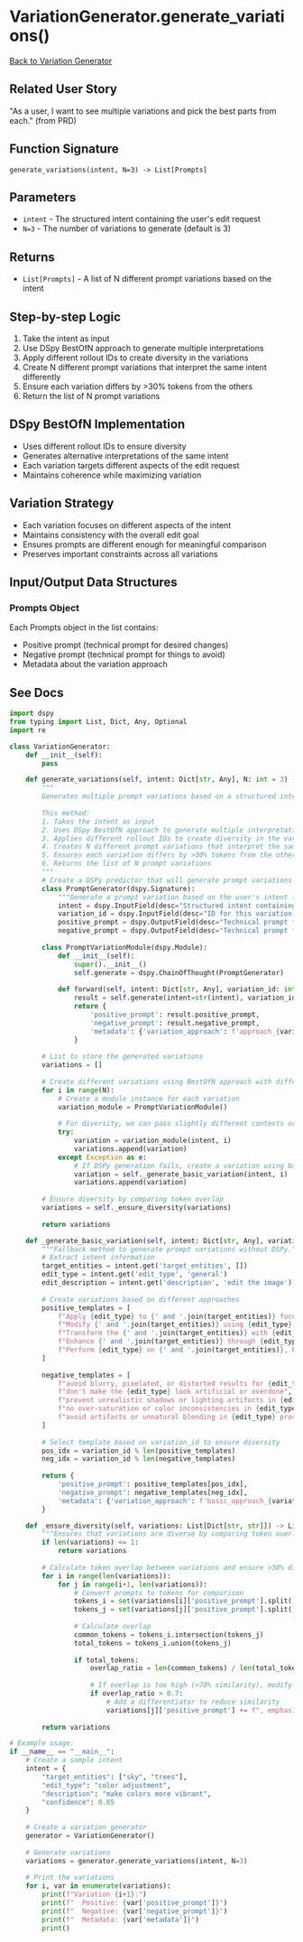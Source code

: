 # VariationGenerator.generate_variations()

[Back to Variation Generator](../orchestration_variation_generator.md)

## Related User Story
"As a user, I want to see multiple variations and pick the best parts from each." (from PRD)

## Function Signature
`generate_variations(intent, N=3) -> List[Prompts]`

## Parameters
- `intent` - The structured intent containing the user's edit request
- `N=3` - The number of variations to generate (default is 3)

## Returns
- `List[Prompts]` - A list of N different prompt variations based on the intent

## Step-by-step Logic
1. Take the intent as input
2. Use DSpy BestOfN approach to generate multiple interpretations
3. Apply different rollout IDs to create diversity in the variations
4. Create N different prompt variations that interpret the same intent differently
5. Ensure each variation differs by >30% tokens from the others
6. Return the list of N prompt variations

## DSpy BestOfN Implementation
- Uses different rollout IDs to ensure diversity
- Generates alternative interpretations of the same intent
- Each variation targets different aspects of the edit request
- Maintains coherence while maximizing variation

## Variation Strategy
- Each variation focuses on different aspects of the intent
- Maintains consistency with the overall edit goal
- Ensures prompts are different enough for meaningful comparison
- Preserves important constraints across all variations

## Input/Output Data Structures
### Prompts Object
Each Prompts object in the list contains:
- Positive prompt (technical prompt for desired changes)
- Negative prompt (technical prompt for things to avoid)
- Metadata about the variation approach

## See Docs

```python
import dspy
from typing import List, Dict, Any, Optional
import re

class VariationGenerator:
    def __init__(self):
        pass

    def generate_variations(self, intent: Dict[str, Any], N: int = 3) -> List[Dict[str, str]]:
        """
        Generates multiple prompt variations based on a structured intent using DSpy's BestOfN approach.
        
        This method:
        1. Takes the intent as input
        2. Uses DSpy BestOfN approach to generate multiple interpretations
        3. Applies different rollout IDs to create diversity in the variations
        4. Creates N different prompt variations that interpret the same intent differently
        5. Ensures each variation differs by >30% tokens from the others
        6. Returns the list of N prompt variations
        """
        # Create a DSPy predictor that will generate prompt variations based on the intent
        class PromptGenerator(dspy.Signature):
            """Generate a prompt variation based on the user's intent for image editing."""
            intent = dspy.InputField(desc="Structured intent containing the user's edit request")
            variation_id = dspy.InputField(desc="ID for this variation to ensure diversity")
            positive_prompt = dspy.OutputField(desc="Technical prompt for desired changes")
            negative_prompt = dspy.OutputField(desc="Technical prompt for things to avoid")
        
        class PromptVariationModule(dspy.Module):
            def __init__(self):
                super().__init__()
                self.generate = dspy.ChainOfThought(PromptGenerator)
            
            def forward(self, intent: Dict[str, Any], variation_id: int):
                result = self.generate(intent=str(intent), variation_id=str(variation_id))
                return {
                    'positive_prompt': result.positive_prompt,
                    'negative_prompt': result.negative_prompt,
                    'metadata': {'variation_approach': f'approach_{variation_id}'}
                }
        
        # List to store the generated variations
        variations = []
        
        # Create different variations using BestOfN approach with different seeds/contexts
        for i in range(N):
            # Create a module instance for each variation
            variation_module = PromptVariationModule()
            
            # For diversity, we can pass slightly different contexts or use different seeds
            try:
                variation = variation_module(intent, i)
                variations.append(variation)
            except Exception as e:
                # If DSPy generation fails, create a variation using basic template approach
                variation = self._generate_basic_variation(intent, i)
                variations.append(variation)
        
        # Ensure diversity by comparing token overlap
        variations = self._ensure_diversity(variations)
        
        return variations

    def _generate_basic_variation(self, intent: Dict[str, Any], variation_id: int) -> Dict[str, str]:
        """Fallback method to generate prompt variations without DSPy."""
        # Extract intent information
        target_entities = intent.get('target_entities', [])
        edit_type = intent.get('edit_type', 'general')
        edit_description = intent.get('description', 'edit the image')
        
        # Create variations based on different approaches
        positive_templates = [
            f"Apply {edit_type} to {' and '.join(target_entities)} focusing on {edit_description}, with high detail and photorealistic quality",
            f"Modify {' and '.join(target_entities)} using {edit_type} technique, ensuring {edit_description} with professional lighting",
            f"Transform the {' and '.join(target_entities)} with {edit_type} effects, emphasizing {edit_description} in a natural way",
            f"Enhance {' and '.join(target_entities)} through {edit_type} process, maintaining realistic textures while {edit_description}",
            f"Perform {edit_type} on {' and '.join(target_entities)}, balancing {edit_description} with visual coherence"
        ]
        
        negative_templates = [
            f"avoid blurry, pixelated, or distorted results for {edit_type}",
            f"don't make the {edit_type} look artificial or overdone",
            f"prevent unrealistic shadows or lighting artifacts in {edit_type}",
            f"no over-saturation or color inconsistencies in {edit_type} results",
            f"avoid artifacts or unnatural blending in {edit_type} process"
        ]
        
        # Select template based on variation_id to ensure diversity
        pos_idx = variation_id % len(positive_templates)
        neg_idx = variation_id % len(negative_templates)
        
        return {
            'positive_prompt': positive_templates[pos_idx],
            'negative_prompt': negative_templates[neg_idx],
            'metadata': {'variation_approach': f'basic_approach_{variation_id}'}
        }

    def _ensure_diversity(self, variations: List[Dict[str, str]]) -> List[Dict[str, str]]:
        """Ensures that variations are diverse by comparing token overlap."""
        if len(variations) <= 1:
            return variations
        
        # Calculate token overlap between variations and ensure >30% difference
        for i in range(len(variations)):
            for j in range(i+1, len(variations)):
                # Convert prompts to tokens for comparison
                tokens_i = set(variations[i]['positive_prompt'].split())
                tokens_j = set(variations[j]['positive_prompt'].split())
                
                # Calculate overlap
                common_tokens = tokens_i.intersection(tokens_j)
                total_tokens = tokens_i.union(tokens_j)
                
                if total_tokens:
                    overlap_ratio = len(common_tokens) / len(total_tokens)
                    
                    # If overlap is too high (>70% similarity), modify the second variation
                    if overlap_ratio > 0.7:
                        # Add a differentiator to reduce similarity
                        variations[j]['positive_prompt'] += f", emphasizing different aspects of {j+1}"
        
        return variations

# Example usage:
if __name__ == "__main__":
    # Create a sample intent
    intent = {
        "target_entities": ["sky", "trees"],
        "edit_type": "color adjustment",
        "description": "make colors more vibrant",
        "confidence": 0.85
    }
    
    # Create a variation generator
    generator = VariationGenerator()
    
    # Generate variations
    variations = generator.generate_variations(intent, N=3)
    
    # Print the variations
    for i, var in enumerate(variations):
        print(f"Variation {i+1}:")
        print(f"  Positive: {var['positive_prompt']}")
        print(f"  Negative: {var['negative_prompt']}")
        print(f"  Metadata: {var['metadata']}")
        print()
```